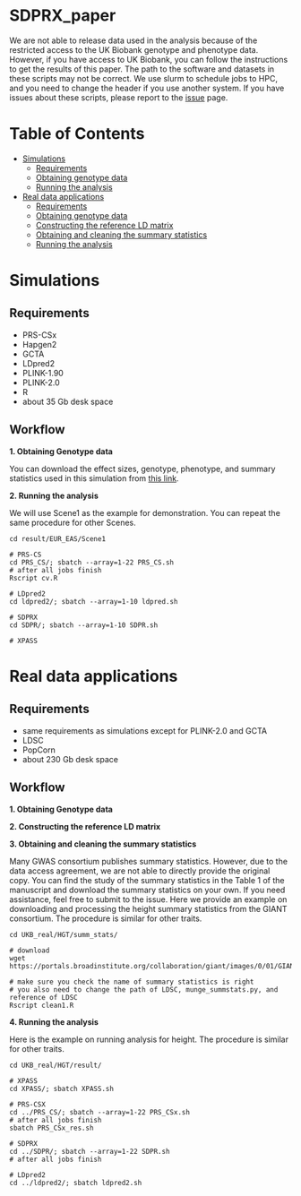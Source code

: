 # SDPRX_paper
We are not able to release data used in the analysis because of the restricted access to the UK Biobank genotype and phenotype data. However, if you have access to UK Biobank, you can follow the instructions to get the results of this paper. The path to the software and datasets in these scripts may not be correct. We use slurm to schedule jobs to HPC, and you need to change the header if you use another system. If you have issues about these scripts, please report to the [issue](https://github.com/eldronzhou/SDPRX_paper/issues) page.

# Table of Contents
- [Simulations](#sim)
  - [Requirements](#sim-req)
  - [Obtaining genotype data](#sim-geno)
  - [Running the analysis](#sim-analysis)
- [Real data applications](#real)
  - [Requirements](#real-req)
  - [Obtaining genotype data](#real-geno)
  - [Constructing the reference LD matrix](#real-ref)
  - [Obtaining and cleaning the summary statistics](#real-ss)
  - [Running the analysis](#real-analysis)


# <a name="sim"></a>Simulations
## <a name="sim-req"></a>Requirements
* PRS-CSx 
* Hapgen2
* GCTA
* LDpred2 
* PLINK-1.90 
* PLINK-2.0
* R
* about 35 Gb desk space 

## Workflow
**<a name="sim-geno"></a>1. Obtaining Genotype data**

You can download the effect sizes, genotype, phenotype, and summary statistics used in this simulation from [this link](https://drive.google.com/drive/folders/1MjLUdIxfneM3-Oh-5LX-AG9MzQ3PkrHL?usp=sharing).

**<a name="sim-analysis"></a>2. Running the analysis**

We will use Scene1 as the example for demonstration. You can repeat the same procedure for other Scenes.

```
cd result/EUR_EAS/Scene1

# PRS-CS
cd PRS_CS/; sbatch --array=1-22 PRS_CS.sh
# after all jobs finish
Rscript cv.R 

# LDpred2
cd ldpred2/; sbatch --array=1-10 ldpred.sh

# SDPRX
cd SDPR/; sbatch --array=1-10 SDPR.sh

# XPASS
```

# <a name="real"></a>Real data applications

## <a name="real-req"></a>Requirements

* same requirements as simulations except for PLINK-2.0 and GCTA
* LDSC 
* PopCorn
* about 230 Gb desk space

## Workflow

**<a name="real-geno"></a>1. Obtaining Genotype data**

**<a name="real-ref"></a>2. Constructing the reference LD matrix**

**<a name="real-ss"></a>3. Obtaining and cleaning the summary statistics**

Many GWAS consortium publishes summary statistics. However, due to the data access agreement, we are not able to directly provide the original copy. You can find the study of the summary statistics in the Table 1 of the manuscript and download the summary statistics on your own. If you need assistance, feel free to submit to the issue. Here we provide an example on downloading and processing the height summary statistics from the GIANT consortium. The procedure is similar for other traits. 

```
cd UKB_real/HGT/summ_stats/

# download
wget https://portals.broadinstitute.org/collaboration/giant/images/0/01/GIANT_HEIGHT_Wood_et_al_2014_publicrelease_HapMapCeuFreq.txt.gz

# make sure you check the name of summary statistics is right
# you also need to change the path of LDSC, munge_summstats.py, and reference of LDSC
Rscript clean1.R
```

**<a name="real-analysis"></a>4. Running the analysis**

Here is the example on running analysis for height. The procedure is similar for other traits. 

```
cd UKB_real/HGT/result/

# XPASS
cd XPASS/; sbatch XPASS.sh

# PRS-CSX
cd ../PRS_CS/; sbatch --array=1-22 PRS_CSx.sh
# after all jobs finish
sbatch PRS_CSx_res.sh

# SDPRX
cd ../SDPR/; sbatch --array=1-22 SDPR.sh
# after all jobs finish

# LDpred2
cd ../ldpred2/; sbatch ldpred2.sh
```

 

